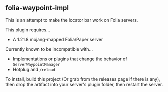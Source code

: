 ## folia-waypoint-impl
This is an attempt to make the locator bar work on Folia servers.

This plugin requires...
- A 1.21.8 mojang-mapped Folia/Paper server

Currently known to be incompatible with...
- Implementations or plugins that change the behavior of `ServerWaypointManager`
- Hotplug and `/reload`

To install, build this project (Or grab from the releases page if there is any), then drop the artifact into your server's plugin folder, then restart the server.